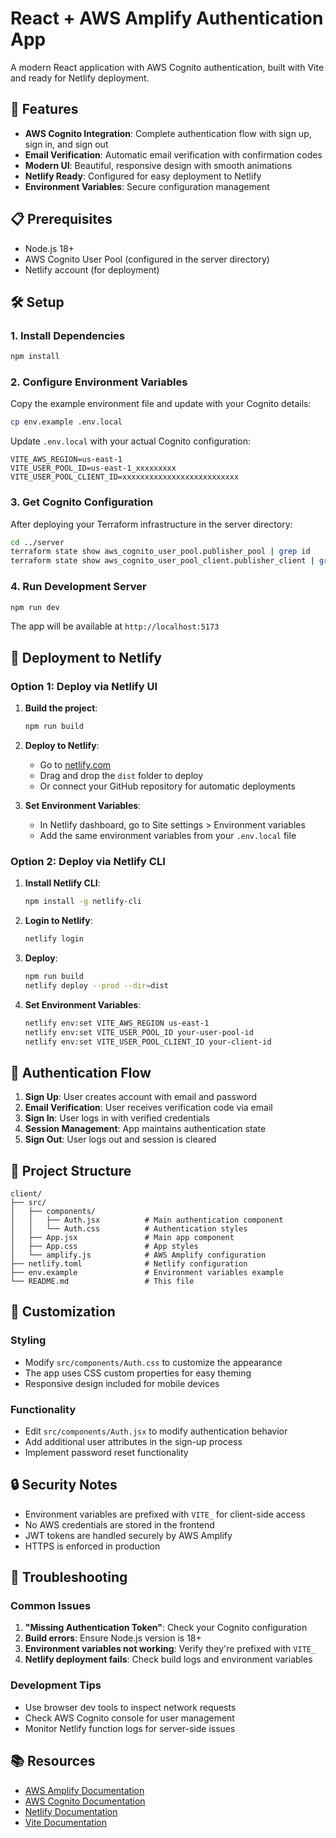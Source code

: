 # React + AWS Amplify Authentication App

A modern React application with AWS Cognito authentication, built with Vite and ready for Netlify deployment.

## 🚀 Features

- **AWS Cognito Integration**: Complete authentication flow with sign up, sign in, and sign out
- **Email Verification**: Automatic email verification with confirmation codes
- **Modern UI**: Beautiful, responsive design with smooth animations
- **Netlify Ready**: Configured for easy deployment to Netlify
- **Environment Variables**: Secure configuration management

## 📋 Prerequisites

- Node.js 18+ 
- AWS Cognito User Pool (configured in the server directory)
- Netlify account (for deployment)

## 🛠️ Setup

### 1. Install Dependencies
```bash
npm install
```

### 2. Configure Environment Variables

Copy the example environment file and update with your Cognito details:

```bash
cp env.example .env.local
```

Update `.env.local` with your actual Cognito configuration:
```env
VITE_AWS_REGION=us-east-1
VITE_USER_POOL_ID=us-east-1_xxxxxxxxx
VITE_USER_POOL_CLIENT_ID=xxxxxxxxxxxxxxxxxxxxxxxxxx
```

### 3. Get Cognito Configuration

After deploying your Terraform infrastructure in the server directory:

```bash
cd ../server
terraform state show aws_cognito_user_pool.publisher_pool | grep id
terraform state show aws_cognito_user_pool_client.publisher_client | grep id
```

### 4. Run Development Server
```bash
npm run dev
```

The app will be available at `http://localhost:5173`

## 🚀 Deployment to Netlify

### Option 1: Deploy via Netlify UI

1. **Build the project**:
   ```bash
   npm run build
   ```

2. **Deploy to Netlify**:
   - Go to [netlify.com](https://netlify.com)
   - Drag and drop the `dist` folder to deploy
   - Or connect your GitHub repository for automatic deployments

3. **Set Environment Variables**:
   - In Netlify dashboard, go to Site settings > Environment variables
   - Add the same environment variables from your `.env.local` file

### Option 2: Deploy via Netlify CLI

1. **Install Netlify CLI**:
   ```bash
   npm install -g netlify-cli
   ```

2. **Login to Netlify**:
   ```bash
   netlify login
   ```

3. **Deploy**:
   ```bash
   npm run build
   netlify deploy --prod --dir=dist
   ```

4. **Set Environment Variables**:
   ```bash
   netlify env:set VITE_AWS_REGION us-east-1
   netlify env:set VITE_USER_POOL_ID your-user-pool-id
   netlify env:set VITE_USER_POOL_CLIENT_ID your-client-id
   ```

## 🔐 Authentication Flow

1. **Sign Up**: User creates account with email and password
2. **Email Verification**: User receives verification code via email
3. **Sign In**: User logs in with verified credentials
4. **Session Management**: App maintains authentication state
5. **Sign Out**: User logs out and session is cleared

## 📁 Project Structure

```
client/
├── src/
│   ├── components/
│   │   ├── Auth.jsx          # Main authentication component
│   │   └── Auth.css          # Authentication styles
│   ├── App.jsx               # Main app component
│   ├── App.css               # App styles
│   └── amplify.js            # AWS Amplify configuration
├── netlify.toml              # Netlify configuration
├── env.example               # Environment variables example
└── README.md                 # This file
```

## 🎨 Customization

### Styling
- Modify `src/components/Auth.css` to customize the appearance
- The app uses CSS custom properties for easy theming
- Responsive design included for mobile devices

### Functionality
- Edit `src/components/Auth.jsx` to modify authentication behavior
- Add additional user attributes in the sign-up process
- Implement password reset functionality

## 🔒 Security Notes

- Environment variables are prefixed with `VITE_` for client-side access
- No AWS credentials are stored in the frontend
- JWT tokens are handled securely by AWS Amplify
- HTTPS is enforced in production

## 🐛 Troubleshooting

### Common Issues

1. **"Missing Authentication Token"**: Check your Cognito configuration
2. **Build errors**: Ensure Node.js version is 18+
3. **Environment variables not working**: Verify they're prefixed with `VITE_`
4. **Netlify deployment fails**: Check build logs and environment variables

### Development Tips

- Use browser dev tools to inspect network requests
- Check AWS Cognito console for user management
- Monitor Netlify function logs for server-side issues

## 📚 Resources

- [AWS Amplify Documentation](https://docs.amplify.aws/)
- [AWS Cognito Documentation](https://docs.aws.amazon.com/cognito/)
- [Netlify Documentation](https://docs.netlify.com/)
- [Vite Documentation](https://vitejs.dev/)
